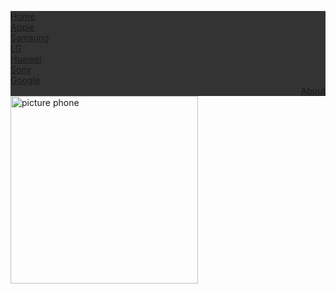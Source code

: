 
<!DOCTYPE html>
<html>
<head>
<style>
ul {
  list-style-type: none;
  margin: 0;
  padding: 0;
  overflow: hidden;
  background-color: #333;
}

li {
  float: left;
  border-right:1px solid #bbb;
}

li:last-child {
  border-right: none;
}

li a {
  display: block;
  color: white;
  text-align: center;
  padding: 14px 26px;
  text-decoration: none;
}

li a:hover:not(.active) {
  background-color: #111;
}

.active {
  background-color: #4CAF50;
}
</style>
</head>
<body>

<ul>
  <li><a href="#Home">Home</a></li>
  <li><a href="#Apple">Apple</a></li>
  <li><a href="#Samsung">Samsung</a></li>
  <li><a href="#LG">LG</a></li>
  <li><a href="#Huawei">Huawei</a></li>
  <li><a href="#Sony">Sony</a></li>
  <li><a href="#Google">Google</a></li>
  <li style="float:right"><a href="#about">About</a></li>
</ul>

 <img src="phone.jpg" alt="picture phone" width="300" height="300">

  
</body>
</html>
